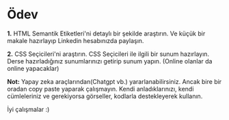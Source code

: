 ﻿# Ödev

 **1.** HTML Semantik Etiketleri'ni detaylı bir şekilde araştırın. Ve küçük bir makale hazırlayıp Linkedin hesabınızda paylaşın.

 **2.** CSS Seçicileri'ni araştırın. CSS Seçicileri ile ilgili bir sunum hazırlayın. Derse hazırladığınız sunumlarınızı getirip sunum yapın. (Online olanlar da online yapacaklar)
 
 **Not:** Yapay zeka araçlarından(Chatgpt vb.) yararlanabilirsiniz. Ancak bire bir oradan copy paste yaparak çalışmayın. Kendi anladıklarınızı, kendi cümleleriniz ve gerekiyorsa görseller, kodlarla destekleyerek kullanın.
 
İyi çalışmalar :) 

